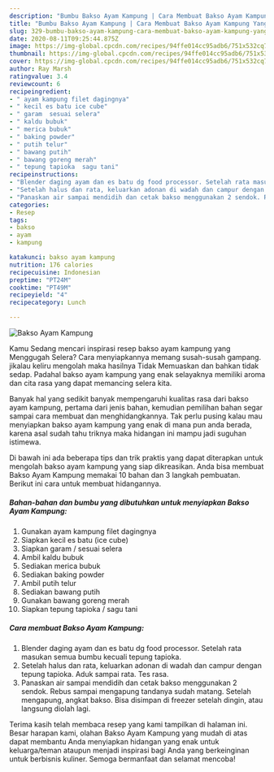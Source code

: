 ```yaml
---
description: "Bumbu Bakso Ayam Kampung | Cara Membuat Bakso Ayam Kampung Yang Bikin Ngiler"
title: "Bumbu Bakso Ayam Kampung | Cara Membuat Bakso Ayam Kampung Yang Bikin Ngiler"
slug: 329-bumbu-bakso-ayam-kampung-cara-membuat-bakso-ayam-kampung-yang-bikin-ngiler
date: 2020-08-11T09:25:44.875Z
image: https://img-global.cpcdn.com/recipes/94ffe014cc95adb6/751x532cq70/bakso-ayam-kampung-foto-resep-utama.jpg
thumbnail: https://img-global.cpcdn.com/recipes/94ffe014cc95adb6/751x532cq70/bakso-ayam-kampung-foto-resep-utama.jpg
cover: https://img-global.cpcdn.com/recipes/94ffe014cc95adb6/751x532cq70/bakso-ayam-kampung-foto-resep-utama.jpg
author: Ray Marsh
ratingvalue: 3.4
reviewcount: 6
recipeingredient:
- " ayam kampung filet dagingnya"
- " kecil es batu ice cube"
- " garam  sesuai selera"
- " kaldu bubuk"
- " merica bubuk"
- " baking powder"
- " putih telur"
- " bawang putih"
- " bawang goreng merah"
- " tepung tapioka  sagu tani"
recipeinstructions:
- "Blender daging ayam dan es batu dg food processor. Setelah rata masukan semua bumbu kecuali tepung tapioka."
- "Setelah halus dan rata, keluarkan adonan di wadah dan campur dengan tepung tapioka. Aduk sampai rata. Tes rasa."
- "Panaskan air sampai mendidih dan cetak bakso menggunakan 2 sendok. Rebus sampai mengapung tandanya sudah matang. Setelah mengapung, angkat bakso. Bisa disimpan di freezer setelah dingin, atau langsung diolah lagi."
categories:
- Resep
tags:
- bakso
- ayam
- kampung

katakunci: bakso ayam kampung 
nutrition: 176 calories
recipecuisine: Indonesian
preptime: "PT24M"
cooktime: "PT49M"
recipeyield: "4"
recipecategory: Lunch

---
```



![Bakso Ayam Kampung](https://img-global.cpcdn.com/recipes/94ffe014cc95adb6/751x532cq70/bakso-ayam-kampung-foto-resep-utama.jpg)

Kamu Sedang mencari inspirasi resep bakso ayam kampung yang Menggugah Selera? Cara menyiapkannya memang susah-susah gampang. jikalau keliru mengolah maka hasilnya Tidak Memuaskan dan bahkan tidak sedap. Padahal bakso ayam kampung yang enak selayaknya memiliki aroma dan cita rasa yang dapat memancing selera kita.



Banyak hal yang sedikit banyak mempengaruhi kualitas rasa dari bakso ayam kampung, pertama dari jenis bahan, kemudian pemilihan bahan segar sampai cara membuat dan menghidangkannya. Tak perlu pusing kalau mau menyiapkan bakso ayam kampung yang enak di mana pun anda berada, karena asal sudah tahu triknya maka hidangan ini mampu jadi suguhan istimewa.


Di bawah ini ada beberapa tips dan trik praktis yang dapat diterapkan untuk mengolah bakso ayam kampung yang siap dikreasikan. Anda bisa membuat Bakso Ayam Kampung memakai 10 bahan dan 3 langkah pembuatan. Berikut ini cara untuk membuat hidangannya.

<!--inarticleads1-->

##### Bahan-bahan dan bumbu yang dibutuhkan untuk menyiapkan Bakso Ayam Kampung:

1. Gunakan  ayam kampung filet dagingnya
1. Siapkan  kecil es batu (ice cube)
1. Siapkan  garam / sesuai selera
1. Ambil  kaldu bubuk
1. Sediakan  merica bubuk
1. Sediakan  baking powder
1. Ambil  putih telur
1. Sediakan  bawang putih
1. Gunakan  bawang goreng merah
1. Siapkan  tepung tapioka / sagu tani




<!--inarticleads2-->

##### Cara membuat Bakso Ayam Kampung:

1. Blender daging ayam dan es batu dg food processor. Setelah rata masukan semua bumbu kecuali tepung tapioka.
1. Setelah halus dan rata, keluarkan adonan di wadah dan campur dengan tepung tapioka. Aduk sampai rata. Tes rasa.
1. Panaskan air sampai mendidih dan cetak bakso menggunakan 2 sendok. Rebus sampai mengapung tandanya sudah matang. Setelah mengapung, angkat bakso. Bisa disimpan di freezer setelah dingin, atau langsung diolah lagi.




Terima kasih telah membaca resep yang kami tampilkan di halaman ini. Besar harapan kami, olahan Bakso Ayam Kampung yang mudah di atas dapat membantu Anda menyiapkan hidangan yang enak untuk keluarga/teman ataupun menjadi inspirasi bagi Anda yang berkeinginan untuk berbisnis kuliner. Semoga bermanfaat dan selamat mencoba!
